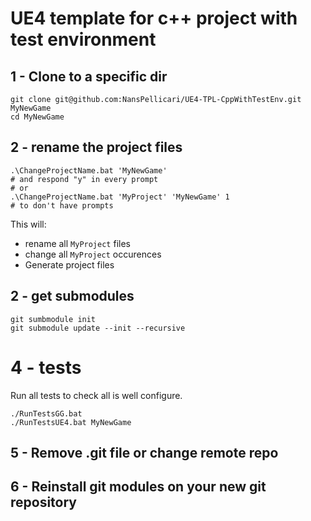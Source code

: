 # UE4 template for c++ project with test environment

## 1 - Clone to a specific dir

```
git clone git@github.com:NansPellicari/UE4-TPL-CppWithTestEnv.git MyNewGame
cd MyNewGame
```

## 2 - rename the project files

```
.\ChangeProjectName.bat 'MyNewGame'
# and respond "y" in every prompt
# or
.\ChangeProjectName.bat 'MyProject' 'MyNewGame' 1
# to don't have prompts
```

This will:
- rename all `MyProject` files
- change all `MyProject` occurences
- Generate project files

## 2 - get submodules

```
git sumbmodule init
git submodule update --init --recursive
```

# 4 - tests

Run all tests to check all is well configure.

```
./RunTestsGG.bat
./RunTestsUE4.bat MyNewGame
```

## 5 - Remove .git file or change remote repo
## 6 - Reinstall git modules on your new git repository